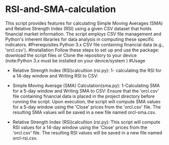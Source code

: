 # RSI-and-SMA-calculation
 This script  provides features for calculating Simple Moving Averages (SMA) and Relative Strength Index (RSI) using a given CSV dataset that holds financial market information. The script employs CSV file management and Python's inherent libraries for data analysis in computing these specific indicators.
 #Prerequisites
 Python 3.x CSV file containing financial data (e.g., 'orcl.csv').
 #Installation 
 Follow these steps to set up and use the package:
 download the script files or Clone the repository to your device (note:Python 3.x must be installed on your device/system ) 
 #Usage  
 * Relative Strength Index (RSI)calcultion (rsi.py):
 1- calculating the RSI for a 14-day window and Writing RSI to CSV:
 
 
 * Simple Moving Average (SMA) Calculation(sma.py):
 1-Calculating SMA for a 5-day window and Writing SMA to CSV:
   Ensure that the 'orcl.csv' file containing financial data is placed in the project directory before running the script. Upon execution, the script will compute SMA values for a 5-day window using the 'Close' prices from the 'orcl.csv' file. The resulting SMA values will be saved in a new file named orcl-sma.csv.
* Relative Strength Index (RSI)calcultion (rsi.py):
  This script will compute RSI values for a 14-day window using the 'Close' prices from the 'orcl.csv' file. The resulting RSI values will be saved in a new file named orcl-rsi.csv.
   
